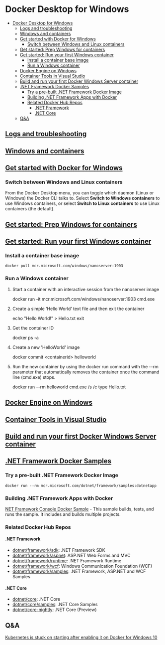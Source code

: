 # Docker Desktop for Windows

- [Docker Desktop for Windows](#docker-desktop-for-windows)
  - [Logs and troubleshooting](#logs-and-troubleshooting)
  - [Windows and containers](#windows-and-containers)
  - [Get started with Docker for Windows](#get-started-with-docker-for-windows)
    - [Switch between Windows and Linux containers](#switch-between-windows-and-linux-containers)
  - [Get started: Prep Windows for containers](#get-started-prep-windows-for-containers)
  - [Get started: Run your first Windows container](#get-started-run-your-first-windows-container)
    - [Install a container base image](#install-a-container-base-image)
    - [Run a Windows container](#run-a-windows-container)
  - [Docker Engine on Windows](#docker-engine-on-windows)
  - [Container Tools in Visual Studio](#container-tools-in-visual-studio)
  - [Build and run your first Docker Windows Server container](#build-and-run-your-first-docker-windows-server-container)
  - [.NET Framework Docker Samples](#net-framework-docker-samples)
    - [Try a pre-built .NET Framework Docker Image](#try-a-pre-built-net-framework-docker-image)
    - [Building .NET Framework Apps with Docker](#building-net-framework-apps-with-docker)
    - [Related Docker Hub Repos](#related-docker-hub-repos)
      - [.NET Framework](#net-framework)
      - [.NET Core](#net-core)
  - [Q&A](#qa)

## [Logs and troubleshooting](https://docs.docker.com/docker-for-windows/troubleshoot/)

## [Windows and containers](https://docs.microsoft.com/en-us/virtualization/windowscontainers/about/)

## [Get started with Docker for Windows](https://docs.docker.com/docker-for-windows/)

### Switch between Windows and Linux containers

From the Docker Desktop menu, you can toggle which daemon (Linux or Windows) the Docker CLI talks to. Select **Switch to Windows containers** to use Windows containers, or select **Switch to Linux containers** to use Linux containers (the default).

## [Get started: Prep Windows for containers](https://docs.microsoft.com/en-us/virtualization/windowscontainers/quick-start/set-up-environment?tabs=Windows-10-Client)

## [Get started: Run your first Windows container](https://docs.microsoft.com/en-us/virtualization/windowscontainers/quick-start/run-your-first-container)

### Install a container base image

    docker pull mcr.microsoft.com/windows/nanoserver:1903

### Run a Windows container

1. Start a container with an interactive session from the nanoserver image

    docker run -it mcr.microsoft.com/windows/nanoserver:1903 cmd.exe

2. Create a simple ‘Hello World’ text file and then exit the container

    echo "Hello World!" > Hello.txt
    exit

3. Get the container ID

    docker ps -a

4. Create a new 'HelloWorld' image

    docker commit \<containerid\> helloworld

5. Run the new container by using the docker run command with the --rm parameter that automatically removes the container once the command line (cmd.exe) stops.

    docker run --rm helloworld cmd.exe /s /c type Hello.txt

## [Docker Engine on Windows](https://docs.microsoft.com/en-us/virtualization/windowscontainers/manage-docker/configure-docker-daemon)

## [Container Tools in Visual Studio](https://docs.microsoft.com/en-us/visualstudio/containers/overview?view=vs-2019)

## [Build and run your first Docker Windows Server container](https://www.docker.com/blog/build-your-first-docker-windows-server-container/)

## [.NET Framework Docker Samples](https://github.com/microsoft/dotnet-framework-docker/blob/master/samples/README.md)

### Try a pre-built .NET Framework Docker Image

    docker run --rm mcr.microsoft.com/dotnet/framework/samples:dotnetapp

### Building .NET Framework Apps with Docker

[NET Framework Console Docker Sample](https://github.com/microsoft/dotnet-framework-docker/blob/master/samples/dotnetapp/README.md) - This sample builds, tests, and runs the sample. It includes and builds multiple projects.

### Related Docker Hub Repos

#### .NET Framework

- [dotnet/framework/sdk](https://hub.docker.com/_/microsoft-dotnet-framework-sdk/): .NET Framework SDK
- [dotnet/framework/aspnet](https://hub.docker.com/_/microsoft-dotnet-framework-aspnet/): ASP.NET Web Forms and MVC
- [dotnet/framework/runtime](https://hub.docker.com/_/microsoft-dotnet-framework-runtime/): .NET Framework Runtime
- [dotnet/framework/wcf](https://hub.docker.com/_/microsoft-dotnet-framework-wcf/): Windows Communication Foundation (WCF)
- [dotnet/framework/samples](https://hub.docker.com/_/microsoft-dotnet-framework-samples/): .NET Framework, ASP.NET and WCF Samples

#### .NET Core

- [dotnet/core](https://hub.docker.com/_/microsoft-dotnet-core/): .NET Core
- [dotnet/core/samples](https://hub.docker.com/_/microsoft-dotnet-core-samples/): .NET Core Samples
- [dotnet/core-nightly](https://hub.docker.com/_/microsoft-dotnet-core-nightly/): .NET Core (Preview)

## Q&A

[Kubernetes is stuck on starting after enabling it on Docker for Windows 10](https://github.com/docker/for-win/issues/5442)

